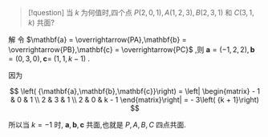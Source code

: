 > [!question] 
> 当 $k$ 为何值时,四个点 $P\left( {2,0,1}\right) , A\left( {1,2,3}\right) , B\left( {2,3,1}\right)$ 和 $C\left( {3,1, k}\right)$ 共面?

解 
令 $\mathbf{a} = \overrightarrow{PA},\mathbf{b} = \overrightarrow{PB},\mathbf{c} = \overrightarrow{PC}$ ,则 $\mathbf{a} = \left( {-1,2,2}\right) ,\mathbf{b} = \left( {0,3,0}\right) ,\mathbf{c} =$ $\left( {1,1, k - 1}\right)$ .

因为

$$
\left( {\mathbf{a},\mathbf{b},\mathbf{c}}\right) = \left| \begin{matrix} - 1 & 0 & 1 \\ 2 & 3 & 1 \\ 2 & 0 & k - 1 \end{matrix}\right| = - 3\left( {k + 1}\right)
$$

所以当 $k = - 1$ 时, $\mathbf{a},\mathbf{b},\mathbf{c}$ 共面,也就是 $P, A, B, C$ 四点共面.